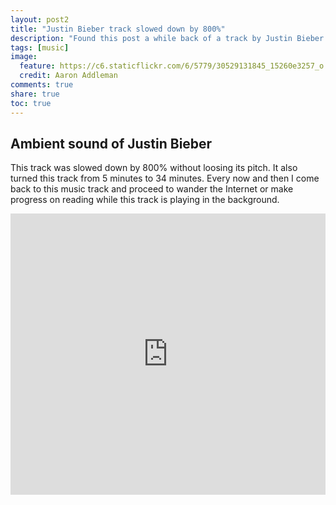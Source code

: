 ```yaml
---
layout: post2
title: "Justin Bieber track slowed down by 800%"
description: "Found this post a while back of a track by Justin Bieber modified by software to slowdown the music by 800% without changing the pitch."
tags: [music]
image:
  feature: https://c6.staticflickr.com/6/5779/30529131845_15260e3257_o.jpg
  credit: Aaron Addleman
comments: true
share: true
toc: true
---
```


## Ambient sound of Justin Bieber

This track was slowed down by 800% without loosing its pitch. It also turned this track from 5 minutes to 34 minutes. Every now and then I come back to this music track and proceed to wander the Internet or make progress on reading while this track is playing in the background.

<iframe width="100%" height="450" scrolling="no" frameborder="no" src="https://w.soundcloud.com/player/?url=https%3A//api.soundcloud.com/tracks/299391808&amp;auto_play=false&amp;hide_related=false&amp;show_comments=true&amp;show_user=true&amp;show_reposts=false&amp;visual=true"></iframe>
